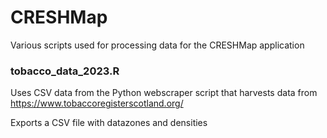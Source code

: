 # CRESHMap

Various scripts used for processing data for the CRESHMap application

### tobacco_data_2023.R

Uses CSV data from the Python webscraper script that harvests data from https://www.tobaccoregisterscotland.org/

Exports a CSV file with datazones and densities
